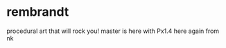rembrandt
=========

procedural art that will rock you!
master is here with Px1.4 here again
from nk

